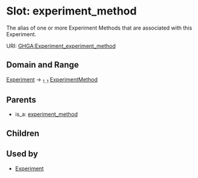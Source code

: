 
# Slot: experiment_method


The alias of one or more Experiment Methods that are associated with this Experiment.

URI: [GHGA:Experiment_experiment_method](https://w3id.org/GHGA/Experiment_experiment_method)


## Domain and Range

[Experiment](Experiment.md) &#8594;  <sub>1..1</sub> [ExperimentMethod](ExperimentMethod.md)

## Parents

 *  is_a: [experiment_method](experiment_method.md)

## Children


## Used by

 * [Experiment](Experiment.md)
